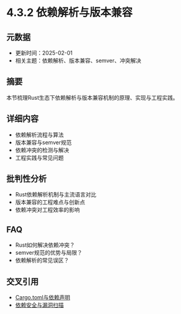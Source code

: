 # 4.3.2 依赖解析与版本兼容

## 元数据

- 更新时间：2025-02-01
- 相关主题：依赖解析、版本兼容、semver、冲突解决

## 摘要

本节梳理Rust生态下依赖解析与版本兼容机制的原理、实现与工程实践。

## 详细内容

- 依赖解析流程与算法
- 版本兼容与semver规范
- 依赖冲突的检测与解决
- 工程实践与常见问题

## 批判性分析

- Rust依赖解析机制与主流语言对比
- 版本兼容的工程难点与创新点
- 依赖冲突对工程效率的影响

## FAQ

- Rust如何解决依赖冲突？
- semver规范的优势与局限？
- 依赖解析的常见误区？

## 交叉引用

- [Cargo.toml与依赖声明](./4.3.1_Cargo.toml与依赖声明.md)
- [依赖安全与漏洞扫描](./4.3.3_依赖安全与漏洞扫描.md)

